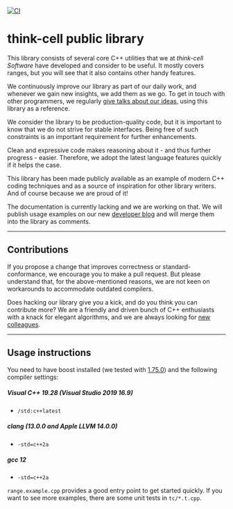 [![CI](https://github.com/think-cell/range/actions/workflows/main.yml/badge.svg)](https://github.com/think-cell/range/actions/workflows/main.yml)


think-cell public library
=========================

This library consists of several core C++ utilities that we at *think-cell Software* have developed and consider to be useful.
It mostly covers ranges, but you will see that it also contains other handy features.

We continuously improve our library as part of our daily work, and whenever we gain new insights, we add them as we go.
To get in touch with other programmers, we regularly [give talks about our ideas](https://www.think-cell.com/career/talks/overview.shtml), using this library as a reference.

We consider the library to be production-quality code, but it is important to know that we do not strive for stable interfaces. Being free of such constraints is an important requirement for further enhancements.

Clean and expressive code makes reasoning about it - and thus further progress - easier. Therefore, we adopt the latest language features quickly if it helps the case.

This library has been made publicly available as an example of modern C++ coding techniques and as a source of inspiration for other library writers. And of course because we are proud of it!

The documentation is currently lacking and we are working on that. We will publish usage examples on our new [developer blog](https://www.think-cell.com/devblog) and will merge them into the library as comments. 

-------------
Contributions
-------------
If you propose a change that improves correctness or standard-conformance, we encourage you to make a pull request.
But please understand that, for the above-mentioned reasons, we are not keen on workarounds to accommodate outdated compilers. 
 
Does hacking our library give you a kick, and do you think you can contribute more? We are a friendly and driven bunch of C++ enthusiasts with a knack for elegant algorithms, and we are always looking for [new colleagues](https://www.think-cell.com/career).

------------------
Usage instructions
------------------
You need to have boost installed (we tested with [1.75.0](https://www.boost.org/users/history/version_1_75_0.html)) and the following compiler settings:

##### Visual C++ 19.28 (Visual Studio 2019 16.9)
* `/std:c++latest`

##### clang (*13.0.0* and *Apple LLVM 14.0.0*)
* `-std=c++2a`

##### gcc 12
* `-std=c++2a`

`range.example.cpp` provides a good entry point to get started quickly. If you want to see more examples, there are some unit tests in `tc/*.t.cpp`.
